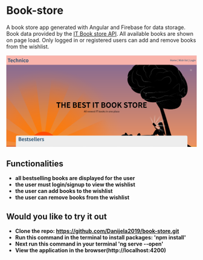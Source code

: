 # Book-store

A book store app generated with Angular and Firebase for data storage. Book data provided by the [IT Book store API](https://api.itbook.store/). All available books are shown on page load. Only logged in or registered users can add and remove books from the wishlist. 

![Hero page](hero_page.png)

## Functionalities

- **all bestselling books are displayed for the user**
- **the user must login/signup to view the wishlist**
- **the user can add books to the wishlist**
- **the user can remove books from the wishlist**


## Would you like to try it out

- **Clone the repo: https://github.com/Danijela2019/book-store.git**
- **Run this command in the terminal to install packages: 'npm install'**
- **Next run this command in your terminal 'ng serve --open'**
- **View the application in the browser(http://localhost:4200)**
